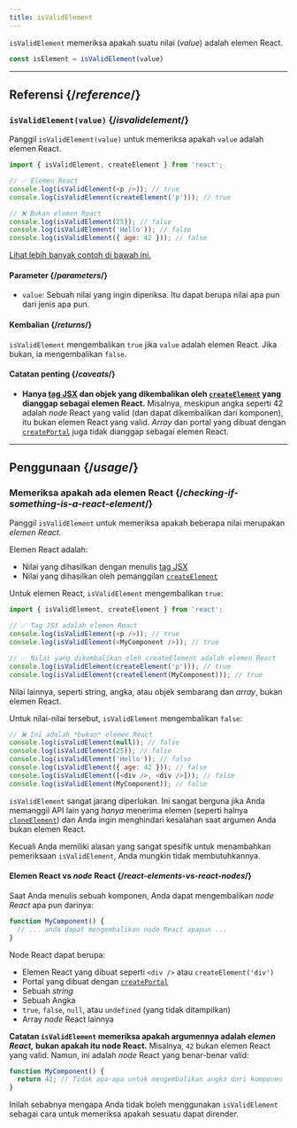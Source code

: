 ```yaml
---
title: isValidElement
---
```


<Intro>

`isValidElement` memeriksa apakah suatu nilai (*value*) adalah elemen React.

```js
const isElement = isValidElement(value)
```

</Intro>

<InlineToc />

---

## Referensi {/*reference*/}

### `isValidElement(value)` {/*isvalidelement*/}

Panggil `isValidElement(value)` untuk memeriksa apakah `value` adalah elemen React.

```js
import { isValidElement, createElement } from 'react';

// ✅ Elemen React
console.log(isValidElement(<p />)); // true
console.log(isValidElement(createElement('p'))); // true

// ❌ Bukan elemen React
console.log(isValidElement(25)); // false
console.log(isValidElement('Hello')); // false
console.log(isValidElement({ age: 42 })); // false
```

[Lihat lebih banyak contoh di bawah ini.](#usage)

#### Parameter {/*parameters*/}

* `value`: Sebuah nilai yang ingin diperiksa. Itu dapat berupa nilai apa pun dari jenis apa pun.

#### Kembalian {/*returns*/}

`isValidElement` mengembalikan `true` jika `value` adalah elemen React. Jika bukan, ia mengembalikan `false`.

#### Catatan penting {/*caveats*/}

* **Hanya [tag JSX](/learn/writing-markup-with-jsx) dan objek yang dikembalikan oleh [`createElement`](/reference/react/createElement) yang dianggap sebagai elemen React.** Misalnya, meskipun angka seperti 42 adalah *node* React yang valid (dan dapat dikembalikan dari komponen), itu bukan elemen React yang valid. *Array* dan portal yang dibuat dengan [`createPortal`](/reference/react-dom/createPortal) juga tidak dianggap sebagai elemen React.

---

## Penggunaan {/*usage*/}

### Memeriksa apakah ada elemen React {/*checking-if-something-is-a-react-element*/}

Panggil `isValidElement` untuk memeriksa apakah beberapa nilai merupakan *elemen React*.

Elemen React adalah:

- Nilai yang dihasilkan dengan menulis [tag JSX](/learn/writing-markup-with-jsx)
- Nilai yang dihasilkan oleh pemanggilan [`createElement`](/reference/react/createElement)

Untuk elemen React, `isValidElement` mengembalikan `true`:

```js
import { isValidElement, createElement } from 'react';

// ✅ Tag JSX adalah elemen React
console.log(isValidElement(<p />)); // true
console.log(isValidElement(<MyComponent />)); // true

// ✅ Nilai yang dikembalikan oleh createElement adalah elemen React
console.log(isValidElement(createElement('p'))); // true
console.log(isValidElement(createElement(MyComponent))); // true
```

Nilai lainnya, seperti string, angka, atau objek sembarang dan *array*, bukan elemen React.

Untuk nilai-nilai tersebut, `isValidElement` mengembalikan `false`: 

```js
// ❌ Ini adalah *bukan* elemen React
console.log(isValidElement(null)); // false
console.log(isValidElement(25)); // false
console.log(isValidElement('Hello')); // false
console.log(isValidElement({ age: 42 })); // false
console.log(isValidElement([<div />, <div />])); // false
console.log(isValidElement(MyComponent)); // false
```

`isValidElement` sangat jarang diperlukan. Ini sangat berguna jika Anda memanggil API lain yang *hanya* menerima elemen (seperti halnya [`cloneElement`](/reference/react/cloneElement)) dan Anda ingin menghindari kesalahan saat argumen Anda bukan elemen React.

Kecuali Anda memiliki alasan yang sangat spesifik untuk menambahkan pemeriksaan `isValidElement`, Anda mungkin tidak membutuhkannya.

<DeepDive>

#### Elemen React vs *node* React {/*react-elements-vs-react-nodes*/}

Saat Anda menulis sebuah komponen, Anda dapat mengembalikan *node React* apa pun darinya:

```js
function MyComponent() {
  // ... anda dapat mengembalikan node React apapun ...
}
```

Node React dapat berupa:

- Elemen React yang dibuat seperti `<div />` atau `createElement('div')`
- Portal yang dibuat dengan [`createPortal`](/reference/react-dom/createPortal)
- Sebuah *string*
- Sebuah Angka
- `true`, `false`, `null`, atau `undefined` (yang tidak ditampilkan)
- Array *node* React lainnya

**Catatan `isValidElement` memeriksa apakah argumennya adalah *elemen React,* bukan apakah itu node React.** Misalnya, `42` bukan elemen React yang valid. Namun, ini adalah *node* React yang benar-benar valid:

```js
function MyComponent() {
  return 42; // Tidak apa-apa untuk mengembalikan angka dari komponen
}
```

Inilah sebabnya mengapa Anda tidak boleh menggunakan `isValidElement` sebagai cara untuk memeriksa apakah sesuatu dapat dirender.

</DeepDive>
